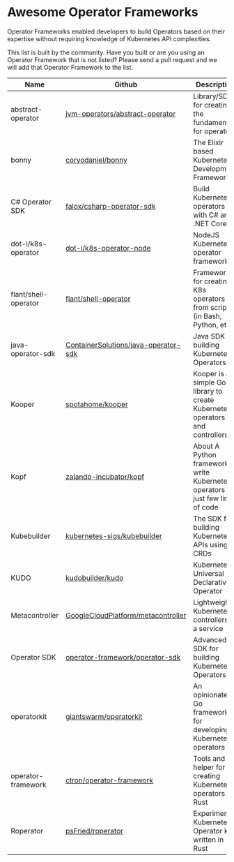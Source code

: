 # Awesome Operator Frameworks

Operator Frameworks enabled developers to build Operators based on their expertise without requiring knowledge of Kubernetes API complexities.

This list is built by the community. Have you built or are you using an Operator Framework that is not listed? Please send a pull request and we will add that Operator Framework to the list.

| Name                 | Github                                                                                          | Description                                                                      |
| -------------------- | ----------------------------------------------------------------------------------------------- | -------------------------------------------------------------------------------- |
| abstract-operator    | [jvm-operators/abstract-operator](https://github.com/jvm-operators/abstract-operator)           | Library/SDK for creating the fundamentals for operators                          |
| bonny                | [coryodaniel/bonny](https://github.com/coryodaniel/bonny)                                       | The Elixir based Kubernetes Development Framework                                |
| C# Operator SDK      | [falox/csharp-operator-sdk](https://github.com/falox/csharp-operator-sdk)                       | Build Kubernetes operators with C# and .NET Core                                 |
| dot-i/k8s-operator   | [dot-i/k8s-operator-node](https://github.com/dot-i/k8s-operator-node)                           | NodeJS Kubernetes operator framework                                             |
| flant/shell-operator | [flant/shell-operator](https://github.com/flant/shell-operator)                                 | Framework for creating K8s operators from scripts (in Bash, Python, etc.)        |
| java-operator-sdk    | [ContainerSolutions/java-operator-sdk](https://github.com/ContainerSolutions/java-operator-sdk) | Java SDK for building Kubernetes Operators                                       |
| Kooper               | [spotahome/kooper](https://github.com/spotahome/kooper)                                         | Kooper is a simple Go library to create Kubernetes operators and controllers     |
| Kopf                 | [zalando-incubator/kopf](https://github.com/zalando-incubator/kopf)                             | About A Python framework to write Kubernetes operators in just few lines of code |
| Kubebuilder          | [kubernetes-sigs/kubebuilder](https://github.com/kubernetes-sigs/kubebuilder)                   | The SDK for building Kubernetes APIs using CRDs                                  |
| KUDO                 | [kudobuilder/kudo](https://github.com/kudobuilder/kudo)                                         | Kubernetes Universal Declarative Operator                                        |
| Metacontroller       | [GoogleCloudPlatform/metacontroller](https://github.com/GoogleCloudPlatform/metacontroller)     | Lightweight Kubernetes controllers as a service                                  |
| Operator SDK         | [operator-framework/operator-sdk](https://github.com/operator-framework/operator-sdk)           | Advanced Go SDK for building Kubernetes Operators                                |
| operatorkit          | [giantswarm/operatorkit](https://github.com/giantswarm/operatorkit)                             | An opinionated Go framework for developing Kubernetes operators                  |
| operator-framework   | [ctron/operator-framework](https://github.com/ctron/operator-framework)                         | Tools and helper for creating Kubernetes operators in Rust                       |
| Roperator            | [psFried/roperator](https://github.com/psFried/roperator)                                       | Experimental Kubernetes Operator kit written in Rust                             |
